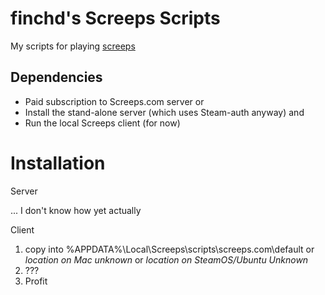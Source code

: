 # finchd's Screeps Scripts

My scripts for playing [screeps](https://screeps.com) 

## Dependencies

* Paid subscription to Screeps.com server or
* Install the stand-alone server (which uses Steam-auth anyway)
and
* Run the local Screeps client (for now)

# Installation

Server

... I don't know how yet actually

Client

1. copy into %APPDATA%\Local\Screeps\scripts\screeps.com\default or *location on Mac unknown* or *location on SteamOS/Ubuntu Unknown*
2. ???
3. Profit
